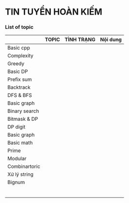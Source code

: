# TIN TUYỂN HOÀN KIẾM


### List of topic


|               | TOPIC | TÌNH TRẠNG | Nội dung |
|:------------- |:----- | ---------- |:-------- |
| Basic cpp     |       |            |          |
| Complexity    |       |            |          |
| Greedy        |       |            |          |
| Basic DP      |       |            |          |
| Prefix sum    |       |            |          |
| Backtrack     |       |            |          |
| DFS & BFS     |       |            |          |
| Basic graph   |       |            |          |
| Binary search |       |            |          |
| Bitmask & DP  |       |            |          |
| DP digit      |       |            |          |
| Basic graph   |       |            |          |
| Basic math    |       |            |          |
| Prime         |       |            |          |
| Modular       |       |            |          |
| Combinartoric |       |            |          |
| Xử lý string  |       |            |          |
| Bignum        |       |            |          |
|               |       |            |          |
|               |       |            |          |
|               |       |            |          |
|               |       |            |          |
|               |       |            |          |
|               |       |            |          |
